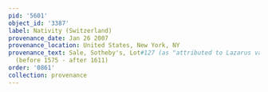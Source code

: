 ```yaml
---
pid: '5601'
object_id: '3387'
label: Nativity (Switzerland)
provenance_date: Jan 26 2007
provenance_location: United States, New York, NY
provenance_text: Sale, Sotheby's, Lot#127 (as "attributed to Lazarus van der Borcht"
  (before 1575 - after 1611)
order: '0861'
collection: provenance
---
```

